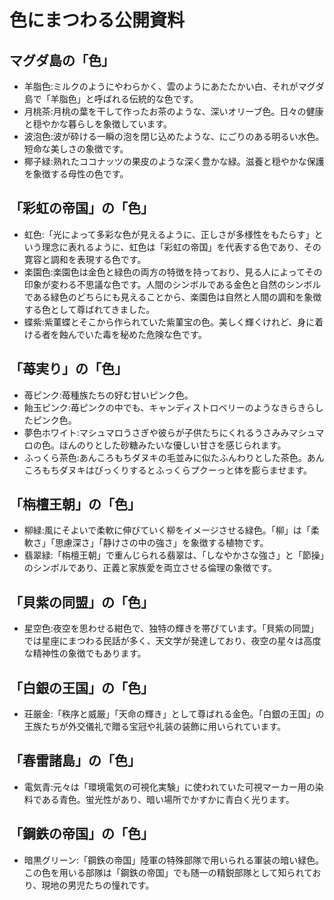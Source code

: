 # 色にまつわる公開資料

## マグダ島の「色」

* 羊脂色:ミルクのようにやわらかく、雲のようにあたたかい白、それがマグダ島で「羊脂色」と呼ばれる伝統的な色です。
* 月桃茶:月桃の葉を干して作ったお茶のような、深いオリーブ色。日々の健康と穏やかな暮らしを象徴しています。
* 波泡色:波が砕ける一瞬の泡を閉じ込めたような、にごりのある明るい水色。短命な美しさの象徴です。
* 椰子緑:熟れたココナッツの果皮のような深く豊かな緑。滋養と穏やかな保護を象徴する母性の色です。

## 「彩虹の帝国」の「色」

* 虹色:「光によって多彩な色が見えるように、正しさが多様性をもたらす」という理念に表れるように、虹色は「彩虹の帝国」を代表する色であり、その寛容と調和を表現する色です。
* 楽園色:楽園色は金色と緑色の両方の特徴を持っており、見る人によってその印象が変わる不思議な色です。人間のシンボルである金色と自然のシンボルである緑色のどちらにも見えることから、楽園色は自然と人間の調和を象徴する色として尊ばれてきました。
* 蝶紫:紫菫蝶とそこから作られていた紫菫宝の色。美しく輝くけれど、身に着ける者を蝕んでいた毒を秘めた危険な色です。

## 「苺実り」の「色」

* 苺ピンク:苺種族たちの好む甘いピンク色。
* 飴玉ピンク:苺ピンクの中でも、キャンディストロベリーのようなきらきらしたピンク色。
* 夢色ホワイト:マシュマロうさぎや彼らが子供たちにくれるうさみみマシュマロの色。ほんのりとした砂糖みたいな優しい甘さを感じられます。
* ふっくら茶色:あんころもちダヌキの毛並みに似たふんわりとした茶色。あんころもちダヌキはびっくりするとふっくらプクーっと体を膨らませます。

## 「栴檀王朝」の「色」

* 柳緑:風にそよいで柔軟に伸びていく柳をイメージさせる緑色。「柳」は「柔軟さ」「思慮深さ」「静けさの中の強さ」を象徴する植物です。
* 翡翠緑:「栴檀王朝」で重んじられる翡翠は、「しなやかさな強さ」と「節操」のシンボルであり、正義と家族愛を両立させる倫理の象徴です。

## 「貝紫の同盟」の「色」

* 星空色:夜空を思わせる紺色で、独特の輝きを帯びています。「貝紫の同盟」では星座にまつわる民話が多く、天文学が発達しており、夜空の星々は高度な精神性の象徴でもあります。

## 「白銀の王国」の「色」

* 荘厳金:「秩序と威厳」「天命の輝き」として尊ばれる金色。「白銀の王国」の王族たちが外交儀礼で贈る宝冠や礼装の装飾に用いられています。

## 「春雷諸島」の「色」

* 電気青:元々は「環境電気の可視化実験」に使われていた可視マーカー用の染料である青色。蛍光性があり、暗い場所でかすかに青白く光ります。

## 「鋼鉄の帝国」の「色」

* 暗黒グリーン:「鋼鉄の帝国」陸軍の特殊部隊で用いられる軍装の暗い緑色。この色を用いる部隊は「鋼鉄の帝国」でも随一の精鋭部隊として知られており、現地の男児たちの憧れです。

